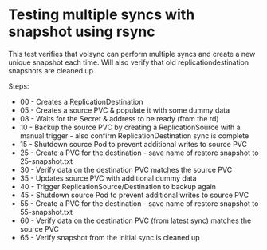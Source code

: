 # Testing multiple syncs with snapshot using rsync

This test verifies that volsync can perform multiple syncs and
create a new unique snapshot each time.  Will also verify that
old replicationdestination snapshots are cleaned up.

Steps:

- 00 - Creates a ReplicationDestination
- 05 - Creates a source PVC & populate it with some dummy data
- 08 - Waits for the Secret & address to be ready (from the rd)
- 10 - Backup the source PVC by creating a ReplicationSource with a manual trigger - also confirm
  ReplicationDestination sync is complete
- 15 - Shutdown source Pod to prevent additional writes to source PVC
- 25 - Create a PVC for the destination - save name of restore snapshot to 25-snapshot.txt
- 30 - Verify data on the destination PVC matches the source PVC
- 35 - Updates source PVC with additional dummy data
- 40 - Trigger ReplicationSource/Destination to backup again
- 45 - Shutdown source Pod to prevent additional writes to source PVC
- 55 - Create a PVC for the destination - save name of restore snapshot to 55-snapshot.txt
- 60 - Verify data on the destination PVC (from latest sync) matches the source PVC
- 65 - Verify snapshot from the initial sync is cleaned up
